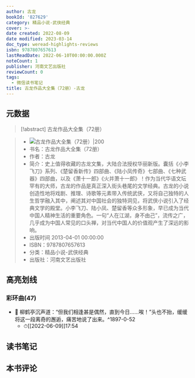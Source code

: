 ```yaml
---
author: 古龙
bookId: '827629'
category: 精品小说-武侠经典
cover: >-
date created: 2022-08-09
date modified: 2023-03-14
doc_type: weread-highlights-reviews
isbn: 9787807657613
lastReadDate: 2022-06-10T00:00:00.000Z
noteCount: 1
publisher: 河南文艺出版社
reviewCount: 0
tags:
  - 微信读书笔记
title: 古龙作品大全集（72册）-古龙
---
```


## 元数据

>[!abstract] 古龙作品大全集（72册）

> - ![古龙作品大全集（72册）|200](https://wfqqreader-1252317822.image.myqcloud.com/cover/629/827629/t7_827629.jpg)
> - 书名：古龙作品大全集（72册）
> - 作者：古龙
> - 简介：史上值得收藏的古龙文集，大陆合法授权华丽新版。囊括《小李飞刀》系列、《楚留香新传》四部曲、《陆小凤传奇》七部曲、《七种武器》四部曲，以及《萧十一郎》《火并萧十一郎》！作为当代华语文坛罕有的大师，古龙的作品是真正深入街头巷尾的文学经典。古龙的小说创造性地将戏剧、推理、诗歌等元素带入传统武侠，又将自己独特的人生哲学融入其中，阐述其对中国社会的独特洞见，将武侠小说引入了经典文学的殿堂。小李飞刀、陆小凤、楚留香等众多形象，早已成为当代中国人精神生活的重要角色。一句“人在江湖，身不由己”，流传之广，几乎成为中国人常见的口头禅，对当代中国人的价值观产生了深远的影响。
> - 出版时间 2013-04-01 00:00:00
> - ISBN：9787807657613
> - 分类：精品小说-武侠经典
> - 出版社：河南文艺出版社

## 高亮划线

### 彩环曲(47)

- 📌 柳鹤亭沉声道：“但我们相逢甚是偶然，直到今日……唉！”头也不抬，缓缓将这一段离奇的邂逅，痛苦地说了出来。^1897-0-52
	- ⏱[[2022-06-09]]17:54

## 读书笔记

## 本书评论
